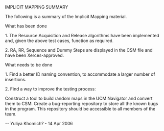 IMPLICIT MAPPING SUMMARY

The following is a summary of the Implicit Mapping material.

What has been done

1\. The Resource Acquisition and Release algorithms have been
implemented and, given the above test cases, function as required.

2\. RA, RR, Sequence and Dummy Steps are displayed in the CSM file and
have been Xerces-approved.

What needs to be done

1\. Find a better ID naming convention, to accommodate a larger number
of insertions.

2\. Find a way to improve the testing process:

Construct a tool to build random maps in the UCM Navigator and convert
them to CSM. Create a bug-reporting repository to store all the known
bugs in the program. This repository should be accessible to all members
of the team.

\-- Yuliya Khomich? - 14 Apr 2006
